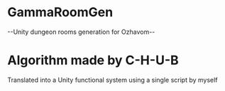 # GammaRoomGen
--Unity dungeon rooms generation for Ozhavom--
# Algorithm made by C-H-U-B
Translated into a Unity functional system using a single script by myself